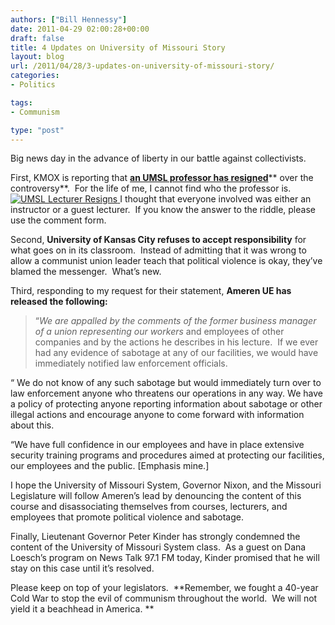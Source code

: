 ```yaml
---
authors: ["Bill Hennessy"]
date: 2011-04-29 02:00:28+00:00
draft: false
title: 4 Updates on University of Missouri Story
layout: blog
url: /2011/04/28/3-updates-on-university-of-missouri-story/
categories:
- Politics

tags:
- Communism

type: "post"
---
```


Big news day in the advance of liberty in our battle against collectivists.

First, KMOX is reporting that [**an UMSL professor has resigned**](https://stlouis.cbslocal.com/2011/04/28/umsl-investigates-whether-class-promotes-violence/)** over the controversy**.  For the life of me, I cannot find who the professor is.[![UMSL Lecturer Resigns ](https://hennessysview.com/wp-content/uploads/2011/04/UPDATE-UMSL-Professor-Quits-—-University-of-MO-Defends-Class-«-CBS-St.-Louis-248x300.png)
](https://stlouis.cbslocal.com/2011/04/28/umsl-investigates-whether-class-promotes-violence/) I thought that everyone involved was either an instructor or a guest lecturer.  If you know the answer to the riddle, please use the comment form.

Second, **University of Kansas City refuses to accept responsibility** for what goes on in its classroom.  Instead of admitting that it was wrong to allow a communist union leader teach that political violence is okay, they’ve blamed the messenger.  What’s new.

Third, responding to my request for their statement, **Ameren UE has released the following:**



> “_We are appalled by the comments of the former business manager of a union representing our workers_ and employees of other companies and by the actions he describes in his lecture.  If we ever had any evidence of sabotage at any of our facilities, we would have immediately notified law enforcement officials.

“ We do not know of any such sabotage but would immediately turn over to law enforcement anyone who threatens our operations in any way. We have a policy of protecting anyone reporting information about sabotage or other illegal actions and encourage anyone to come forward with information about this.

“We have full confidence in our employees and have in place extensive security training programs and procedures aimed at protecting our facilities, our employees and the public. [Emphasis mine.]





I hope the University of Missouri System, Governor Nixon, and the Missouri Legislature will follow Ameren’s lead by denouncing the content of this course and disassociating themselves from courses, lecturers, and employees that promote political violence and sabotage.

Finally, Lieutenant Governor Peter Kinder has strongly condemned the content of the University of Missouri System class.  As a guest on Dana Loesch’s program on News Talk 97.1 FM today, Kinder promised that he will stay on this case until it’s resolved.

Please keep on top of your legislators.  **Remember, we fought a 40-year Cold War to stop the evil of communism throughout the world.  We will not yield it a beachhead in America. **
